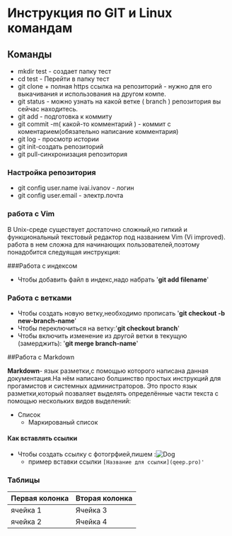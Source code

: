 # Инструкция по GIT и Linux командам

## Команды 
* mkdir test - создает папку тест
* cd test - Перейти в папку тест
* git clone + полная https ссылка на репозиторий - нужно для его выкачивания и использования на другом компе.
* git status - можно узнать на какой ветке ( branch ) репозитория вы сейчас находитесь.
* git add - подготовка к коммиту
* git commit -m( какой-то комментарий ) - коммит с коментарием(обязательно написание комментария)
* git log - просмотр истории
* git init-создать репозиторий
* git pull-синхронизация репозитория 
### Настройка репозитория
* git config user.name ivai.ivanov - логин
* git config user.email - электр.почта
### работа с Vim
В Unix-среде существует достаточно сложный,но гипкий и функциональный текстовый редактор под названием Vim (Vi improved). работа в нем сложна для начинающих пользователей,поэтому понадобится следуящая инструкция:

###Работа с индексом
* Чтобы добавить файл в индекс,надо набрать '**git add filename**'

### Работа с ветками
* Чтобы создать новую ветку,необходимо прописать '**git checkout -b new-branch-name**'
* Чтобы переключиться на ветку:'**git checkout branch**'
* Чтобы включить изменение из другой ветки в текущую (замерджить): '**git merge branch-name**'


##Работа с Markdown


**Markdown**- язык разметки,с помощью которого написана данная документация.На нём написано болшинство простых инструкций для прогамистов и системных администраторов. Это просто язык разметки,который позваляет выделять определённые части текста с помощью нескольких видов выделений:

* Список
    * Маркированый список

#### Как вставлять ссылки
* Чтобы создать ссылку с фотогрфией,пишем :![Dog](https://i.ytimg.com/vi/SfLV8hD7zX4/maxresdefault.jpg)
    * пример вставки ссылки `[Название для ссылки](qeep.pro)'`

### Таблицы
Первая колонка | Вторая колонка
---------------|----------------
ячейка 1       | Ячейка 3 
ячейка 2       | Ячейка 4


